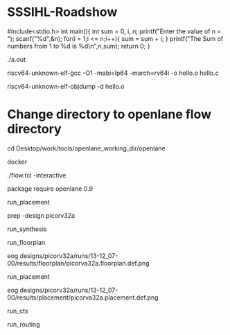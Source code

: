 # SSSIHL-Roadshow
#include<stdio.h> int main(){ int sum = 0, i, n; printf("Enter the value of n = "); scanf("%d",&n); for(i = 1;i <= n;i++){ sum = sum + i; } printf("The Sum of numbers from 1 to %d is %d\n",n,sum); return 0; }

./a.out

riscv64-unknown-elf-gcc -O1 -mabi=lp64 -march=rv64i -o hello.o hello.c

riscv64-unknown-elf-objdump -d hello.o
# Change directory to openlane flow directory
cd Desktop/work/tools/openlane_working_dir/openlane

docker

./flow.tcl -interactive

package require openlane 0.9

run_placement

prep -design picorv32a

run_synthesis

run_floorplan

eog designs/picorv32a/runs/13-12_07-00/results/floorplan/picorva32a.floorplan.def.png

run_placement

eog designs/picorv32a/runs/13-12_07-00/results/placement/picorva32a.placement.def.png

run_cts

run_routing
